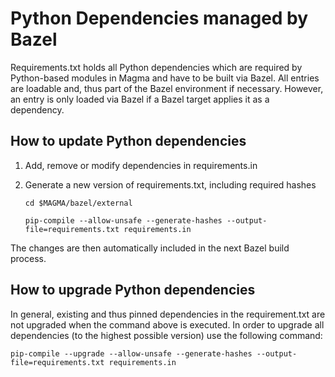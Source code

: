 # Python Dependencies managed by Bazel

Requirements.txt holds all Python dependencies which are required by Python-based modules in Magma and have to be built via Bazel. All entries are loadable and, thus part of the Bazel environment if necessary. However, an entry is only loaded via Bazel if a Bazel target applies it as a dependency.

## How to update Python dependencies

 1. Add, remove or modify dependencies in requirements.in

 2. Generate a new version of requirements.txt, including required hashes

       `cd $MAGMA/bazel/external`

       `pip-compile --allow-unsafe --generate-hashes --output-file=requirements.txt requirements.in`

 The changes are then automatically included in the next Bazel build process.

## How to upgrade Python dependencies

In general, existing and thus pinned dependencies in the requirement.txt are not upgraded when the command above is executed. In order to upgrade all dependencies (to the highest possible version) use the following command:

`pip-compile --upgrade --allow-unsafe --generate-hashes --output-file=requirements.txt requirements.in`
